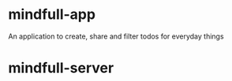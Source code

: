 # mindfull-app

An application to create, share and filter todos for everyday things

# mindfull-server

